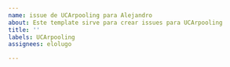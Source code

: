 ```yaml
---
name: issue de UCArpooling para Alejandro
about: Este template sirve para crear issues para UCArpooling
title: ''
labels: UCArpooling
assignees: elolugo

---
```



